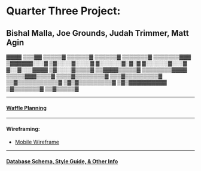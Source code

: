 # Quarter Three Project:
## Bishal Malla, Joe Grounds, Judah Trimmer, Matt Agin

▓▓▓▓
▒▒▒▓▓
▒▒▒▒▒▓
▒▒▒▒▒▒▓
▒▒▒▒▒▒▓
▒▒▒▒▒▒▒▓
▒▒▒▒▒▒▒▓▓▓
▒▓▓▓▓▓▓░░░▓
▒▓░░░░▓░░░░▓
▓░░░░░░▓░▓░▓
▓░░░░░░▓░░░▓
▓░░▓░░░▓▓▓▓
▒▓░░░░▓▒▒▒▒▓
▒▒▓▓▓▓▒▒▒▒▒▓
▒▒▒▒▒▒▒▒▓▓▓▓
▒▒▒▒▒▓▓▓▒▒▒▒▓
▒▒▒▒▓▒▒▒▒▒▒▒▒▓
▒▒▒▓▒▒▒▒▒▒▒▒▒▓
▒▒▓▒▒▒▒▒▒▒▒▒▒▒▓
▒▓▒▓▒▒▒▒▒▒▒▒▒▓
▒▓▒▓▓▓▓▓▓▓▓▓▓
▒▓▒▒▒▒▒▒▒▓
▒▒▓▒▒▒▒▒▓ 

----
#### [Waffle Planning](https://waffle.io/magin3191/Q3-Project)

----

#### Wireframing:

- [Mobile Wireframe](https://drive.google.com/file/d/1qocuVNiuIJCKCF7q_7xwZ6es8_wsZhfJ/view?usp=sharing)

----


#### [Database Schema, Style Guide, & Other Info](https://docs.google.com/document/d/1bYRI6MMNl9K2VEzxBEQjXkmxPlpTWe1BTwT4AzBeGMg/edit)
